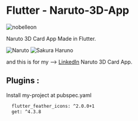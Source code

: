 # Flutter - Naruto-3D-App

<p align="left"> <img src="https://komarev.com/ghpvc/?username=Nobelleon&label=Profile%20views&color=0e75b6&style=flat" alt="nobelleon" /> </p>

Naruto 3D Card App Made in Flutter.

![Naruto](https://github.com/nobelleon/Naruto-3D-App/assets/76748114/0f90c477-ad29-4529-ab46-4cfc168ff620) ![Sakura Haruno](https://github.com/nobelleon/Naruto-3D-App/assets/76748114/80bf7310-4b67-4b06-aa53-80ce29e7c83a)

and this is for my --> [LinkedIn](https://www.linkedin.com/feed/update/urn:li:activity:7127888581729157120/?originTrackingId=PC8VzamvQqGzaQBCbDKvCw%3D%3D) Naruto 3D Card App.

## Plugins :

Install my-project at pubspec.yaml

```bash
  flutter_feather_icons: ^2.0.0+1
  get: ^4.3.8
```


